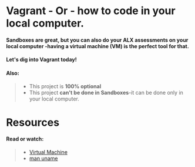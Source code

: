 # Vagrant - Or - how to code in your local computer.
#### Sandboxes are great, but you can also do your ALX assessments on your local computer -having a virtual machine (VM) is the perfect tool for that.
#### Let's dig into **Vagrant** today!
#### Also:
> * This project is **100% optional**
> * This project **can't be done in Sandboxes**-it can be done only in your local computer.
# Resources
#### **Read or watch**:
> * [Virtual Machine](https://en.wikipedia.org/wiki/Virtual_machine "Virtual Machine")
> * [man uname](https://linux.die.net/man/1/uname "man uname")
   
